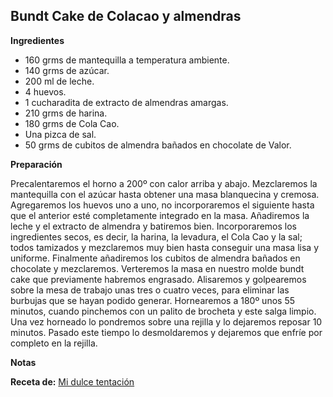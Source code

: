 ## Bundt Cake de Colacao y almendras

**Ingredientes**

- 160 grms de mantequilla a temperatura ambiente.
- 140 grms de azúcar.
- 200 ml de leche.
- 4 huevos.
- 1 cucharadita de extracto de almendras amargas.
- 210 grms de harina.
- 180 grms de Cola Cao.
- Una pizca de sal.
- 50 grms de cubitos de almendra bañados en chocolate de Valor.

**Preparación**

Precalentaremos el horno a 200º con calor arriba y abajo. Mezclaremos la mantequilla con el azúcar hasta obtener una masa blanquecina y cremosa. Agregaremos los huevos uno a uno, no incorporaremos el siguiente hasta que el anterior esté completamente integrado en la masa. Añadiremos la leche y el extracto de almendra y batiremos bien. Incorporaremos los ingredientes secos, es decir, la harina, la levadura, el Cola Cao y la sal; todos tamizados y mezclaremos muy bien hasta conseguir una masa lisa y uniforme. Finalmente añadiremos los cubitos de almendra bañados en chocolate y mezclaremos. Verteremos la masa en nuestro molde bundt cake que previamente habremos engrasado. Alisaremos y golpearemos sobre la mesa de trabajo unas tres o cuatro veces, para eliminar las burbujas que se hayan podido generar. Hornearemos a 180º unos 55 minutos, cuando pinchemos con un palito de brocheta y este salga limpio. Una vez horneado lo pondremos sobre una rejilla y lo dejaremos reposar 10 minutos. Pasado este tiempo lo desmoldaremos y dejaremos que enfríe por completo en la rejilla.


**Notas**



**Receta de:** [Mi dulce tentación](http://www.midulcetentacion.es/2015/10/bundt-cake-de-cola-cao-y-almendras.html)